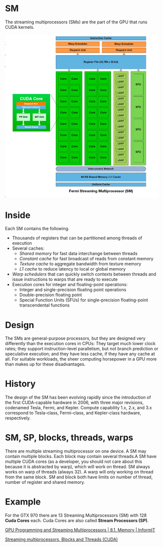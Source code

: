 # SM

The streaming multiprocessors (SMs) are the part of the GPU that runs CUDA kernels.

![](images/Untitled-1e0963f2-9d25-42c8-8dd5-ba16f0a2d737.png)

# Inside

Each SM contains the following.

- Thousands of registers that can be partitioned among threads of execution
- Several caches:
    - *Shared memory* for fast data interchange between threads
    - *Constant cache* for fast broadcast of reads from constant memory
    - *Texture cache* to aggregate bandwidth from texture memory
    - *L1 cache* to reduce latency to local or global memory
- *Warp schedulers* that can quickly switch contexts between threads and issue instructions to warps that are ready to execute
- Execution cores for integer and floating-point operations:
    - Integer and single-precision floating point operations
    - Double-precision floating point
    - Special Function Units (SFUs) for single-precision floating-point transcendental functions

# Design

The SMs are general-purpose processors, but they are designed very differently than the execution cores in CPUs: They target much lower clock rates; they support instruction-level parallelism, but not branch prediction or speculative execution; and they have less cache, if they have any cache at all. For suitable workloads, the sheer computing horsepower in a GPU more than makes up for these disadvantages.

# History

The design of the SM has been evolving rapidly since the introduction of the first CUDA-capable hardware in 2006, with three major revisions, codenamed Tesla, Fermi, and Kepler. Compute capability 1.x, 2.x, and 3.x correspond to Tesla-class, Fermi-class, and Kepler-class hardware, respectively.

# SM, SP, blocks, threads, warps

There are multiple streaming multiprocessor on one device. A SM may contain multiple blocks. Each block may contain several threads.A SM have multiple CUDA cores (as a developer, you should not care about this because it is abstracted by warp), which will work on thread. SM always works on warp of threads (always 32). A warp will only working on thread from the same block. SM and block both have limits on number of thread, number of register and shared memory.

# Example

For the GTX 970 there are 13 Streaming Multiprocessors (SM) with 128 **Cuda Cores** each. Cuda Cores are also called **Stream Processors (SP)**.

[GPU Programming and Streaming Multiprocessors | 8.1. Memory | InformIT](http://www.informit.com/articles/article.aspx?p=2103809)

[Streaming multiprocessors, Blocks and Threads (CUDA)](https://stackoverflow.com/questions/3519598/streaming-multiprocessors-blocks-and-threads-cuda)